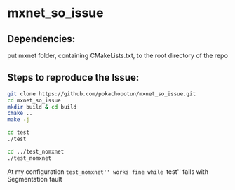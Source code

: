 # mxnet_so_issue

Dependencies:
----------------

put mxnet folder, containing CMakeLists.txt, to the root directory of the repo


Steps to reproduce the Issue:
-----------------

```bash
git clone https://github.com/pokachopotun/mxnet_so_issue.git
cd mxnet_so_issue
mkdir build & cd build
cmake .. 
make -j

cd test
./test

cd ../test_nomxnet
./test_nomxnet
```

At my configuration ``test_nomxnet'' works fine while ``test'' fails with Segmentation fault
